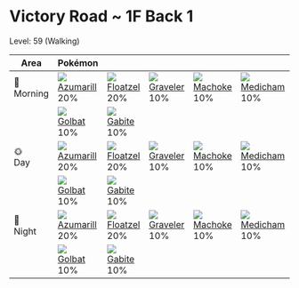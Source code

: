 # Victory Road ~ 1F Back 1
Level: 59 (Walking)

Area         | Pokémon                          | &nbsp;                           | &nbsp;                           | &nbsp;                           | &nbsp;                           | &nbsp;                           
---          | ---                              | ---                              | ---                              | ---                              | ---                              | ---                              
🌅<br>Morning | ![][184]<br> [Azumarill]<br> 20%| ![][419]<br> [Floatzel]<br> 20% | ![][075]<br> [Graveler]<br> 10% | ![][067]<br> [Machoke]<br> 10%  | ![][308]<br> [Medicham]<br> 10% | ![][208]<br> [Steelix]<br> 10%  
&nbsp;       | ![][042]<br> [Golbat]<br> 10%   | ![][444]<br> [Gabite]<br> 10%   
🌞<br>Day     | ![][184]<br> [Azumarill]<br> 20%| ![][419]<br> [Floatzel]<br> 20% | ![][075]<br> [Graveler]<br> 10% | ![][067]<br> [Machoke]<br> 10%  | ![][308]<br> [Medicham]<br> 10% | ![][208]<br> [Steelix]<br> 10%  
&nbsp;       | ![][042]<br> [Golbat]<br> 10%   | ![][444]<br> [Gabite]<br> 10%   
🌙<br>Night   | ![][184]<br> [Azumarill]<br> 20%| ![][419]<br> [Floatzel]<br> 20% | ![][075]<br> [Graveler]<br> 10% | ![][067]<br> [Machoke]<br> 10%  | ![][308]<br> [Medicham]<br> 10% | ![][208]<br> [Steelix]<br> 10%  
&nbsp;       | ![][042]<br> [Golbat]<br> 10%   | ![][444]<br> [Gabite]<br> 10%

[Golbat]: ../../pokemon_changes/042/
[Machoke]: ../../pokemon_changes/067/
[Graveler]: ../../pokemon_changes/075/
[Azumarill]: ../../pokemon_changes/184/
[Steelix]: ../../pokemon_changes/208/
[Medicham]: ../../pokemon_changes/308/
[Floatzel]: ../../pokemon_changes/419/
[Gabite]: ../../pokemon_changes/444/
[042]: ../img/pokemon/042.png
[067]: ../img/pokemon/067.png
[075]: ../img/pokemon/075.png
[184]: ../img/pokemon/184.png
[208]: ../img/pokemon/208.png
[308]: ../img/pokemon/308.png
[419]: ../img/pokemon/419.png
[444]: ../img/pokemon/444.png
